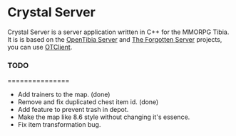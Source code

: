 Crystal Server
===============

Crystal Server is a server application written in C++ for the MMORPG Tibia. It is is based on the [OpenTibia Server](https://github.com/opentibia/server) and [The Forgotten Server](https://github.com/otland/forgottenserver) projects, you can use [OTClient](https://github.com/edubart/otclient).

### TODO
===============
* Add trainers to the map. (done)
* Remove and fix duplicated chest item id. (done)
* Add feature to prevent trash in depot.
* Make the map like 8.6 style without changing it's essence.
* Fix item transformation bug.
